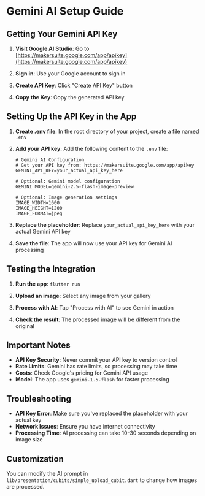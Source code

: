 # Gemini AI Setup Guide

## Getting Your Gemini API Key

1. **Visit Google AI Studio**: Go to [https://makersuite.google.com/app/apikey](https://makersuite.google.com/app/apikey)

2. **Sign in**: Use your Google account to sign in

3. **Create API Key**: Click "Create API Key" button

4. **Copy the Key**: Copy the generated API key

## Setting Up the API Key in the App

1. **Create .env file**: In the root directory of your project, create a file named `.env`

2. **Add your API key**: Add the following content to the `.env` file:
   ```
   # Gemini AI Configuration
   # Get your API key from: https://makersuite.google.com/app/apikey
   GEMINI_API_KEY=your_actual_api_key_here
   
   # Optional: Gemini model configuration
   GEMINI_MODEL=gemini-2.5-flash-image-preview
   
   # Optional: Image generation settings
   IMAGE_WIDTH=1600
   IMAGE_HEIGHT=1200
   IMAGE_FORMAT=jpeg
   ```

3. **Replace the placeholder**: Replace `your_actual_api_key_here` with your actual Gemini API key

4. **Save the file**: The app will now use your API key for Gemini AI processing

## Testing the Integration

1. **Run the app**: `flutter run`

2. **Upload an image**: Select any image from your gallery

3. **Process with AI**: Tap "Process with AI" to see Gemini in action

4. **Check the result**: The processed image will be different from the original

## Important Notes

- **API Key Security**: Never commit your API key to version control
- **Rate Limits**: Gemini has rate limits, so processing may take time
- **Costs**: Check Google's pricing for Gemini API usage
- **Model**: The app uses `gemini-1.5-flash` for faster processing

## Troubleshooting

- **API Key Error**: Make sure you've replaced the placeholder with your actual key
- **Network Issues**: Ensure you have internet connectivity
- **Processing Time**: AI processing can take 10-30 seconds depending on image size

## Customization

You can modify the AI prompt in `lib/presentation/cubits/simple_upload_cubit.dart` to change how images are processed.
